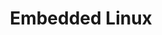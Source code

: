 ---
layout: tag-list
type: tag
title: Embedded Linux
slug: embedded-linux
category:
sidebar: true
description: >
  
---